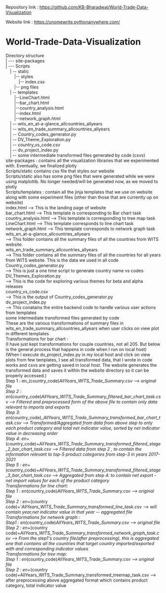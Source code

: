 Repository link : https://github.com/KB-Bharadwaj/World-Trade-Data-Visualization

Website link : https://unomewrite.pythonanywhere.com/
# World-Trade-Data-Visualization<br>
Directory structure<br>
| --- site-packages<br>
| --- Scripts<br>
     &emsp;| -- static<br>
	        &emsp;&emsp;|-- styles<br>
	            &emsp;&emsp;&emsp;|-- index.css<br>
	        &emsp;&emsp;|-- png files<br>
     &emsp;| -- templates<br>
          &emsp;&emsp;|--LineChart.html<br>
          &emsp;&emsp;|--bar_chart.html<br>
          &emsp;&emsp;|--country_analysis.html<br>
          &emsp;&emsp;|--index.html<br>
          &emsp;&emsp;|--network_graph.html<br>
     &emsp;| -- wits_en_at-a-glance_allcountries_allyears<br>
     &emsp;| -- wits_en_trade_summary_allcountries_allyears<br>
	   &emsp;| -- Country_codes_generator.py<br>
	   &emsp;| -- DV_Theme_Exploration.py<br>
	   &emsp;| -- country_vs_code.csv<br>
	   &emsp;| -- dv_project_index.py<br>
	   &emsp;| -- some intermediate transformed files generated by code (csvs)<br>
 site-packages : contains all the visualization libraries that we experimented with. Eventually, we finalized plotly<br>
 Scripts/static contains css file that styles our website<br>
 Scripts/static also has some png files that were generated while we were using matplotlib. No longer needed/will be generated now, as we moved to plotly<br>
 Scripts/templates : contain all the jinja templates that we use on website along with some experiment files (other than those that are currently up on website)<br>
 index.html --> This is the landing page of website<br>
 bar_chart.html --> This template is corresponding to Bar chart task<br>
 country_analysis.html --> This template is corresponding to tree map task<br>
 LineChart.html --> This template corresponds to line chart task<br>
 network_graph.html --> This template corresponds to network graph task<br>
 wits_en_at-a-glance_allcountries_allyears <br>
 --> This folder contains all the summary files of all the countries from WITS website.<br> 
 wits_en_trade_summary_allcountries_allyears<br>
 --> This folder contains all the summary files of all the countries for all years from WITS website. This is the data we used in all code<br>
 Country_codes_generator.py<br>
 --> This is just a one time script to generate country name vs codes<br>
 DV_Themes_Exploration.py<br>
 --> This is the code for exploring various themes for beta and alpha releases<br>
 country_vs_code.csv<br>
 --> This is the output of Country_codes_generator.py<br>
 dv_project_index.py<br>
 --> This conatains the entire backend code to handle various user actions from templates<br>
 some intermediate transformed files generated by code<br>
 These are the various transformations of summary files in wits_en_trade_summary_allcountries_allyears when user clicks on view plot in different templates<br>
 Transformations for bar chart :<br>
 (I have just kept transformations for couple countries, not all 205. But below is the general process that happens in code when I run on local host)<br>
 (When I execute dv_project_index.py in my local host and click on view plots from few templates, I see all transformed data, that I wrote in code works and csvs are getting saved in local host. The website generates the transformed data and saves it within the website directory so it can be properly accessed.)<br>
  Step 1 : en_(country_code)_AllYears_WITS_Trade_Summary.csv --> original file<br>
  Step 2 : en_(country_code)_AllYears_WITS_Trade_Summary_filtered_bar_chart_task.csv --> Filtered and preprocessed form of the above file to contain only data relevant to imports and exports<br>
  Step 3:  en_(country_code)__AllYears_WITS_Trade_Summary_transformed_bar_chart_task.csv --> Transformed/Aggregated from data from above step to only each product category and total net indicator value, sorted
  by net indicator value in decreasing order<br>
  Step 4: en_+(country_code)+_AllYears_WITS_Trade_Summary_transformed_filtered_stage_2_bar_chart_task.csv --> Filtered data from step 2 , to contain the information relevant to top-5 product categories from step-3 in years 2017-2021<br>
  Step 5 : en_+(country_code)+_AllYears_WITS_Trade_Summary_transformed_filtered_stage_3_bar_chart_task.csv --> Aggregated from step 4: to contain net export - net import values for each of the product category<br>
Transformations for line chart:<br>
  Step 1 : en_(country_code)_AllYears_WITS_Trade_Summary.csv --> original file<br>
  Step 2 : en_+(country code)+'_AllYears_WITS_Trade_Summary_transformed_line_task.csv --> will contain year,net indicator value in that year -- aggregated file<br>
Transformations for network graph :<br>
  Step1 : en_(country_code)_AllYears_WITS_Trade_Summary.csv --> original file<br>
  Step 2 : en_+(country code)+_AllYears_WITS_Trade_Summary_transformed_network_graph_task.csv --> From the step1's country file(after preprocessing), this is aggregated one that contains all the countries that target country imported/exported with and 
  corresponding indicator values<br>
Transformations for tree map:<br>
  Step 1 : en_(country_code)_AllYears_WITS_Trade_Summary.csv --> original file<br>
  Step 2 : en_+(country code)+AllYears_WITS_Trade_Summary_transformed_treemap_task.csv --> after preprocessing above aggregated format which contains product category, total indicator value<br>
 

 
 
